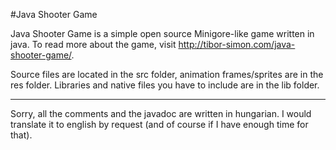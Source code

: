 #Java Shooter Game

Java Shooter Game is a simple open source Minigore-like game written in java. To read more about the game, visit <http://tibor-simon.com/java-shooter-game/>.

Source files are located in the src folder, animation frames/sprites are in the res folder. Libraries and native files you have to include are in the lib folder.

---

Sorry, all the comments and the javadoc are written in hungarian. I would translate it to english by request (and of course if I have enough time for that).
